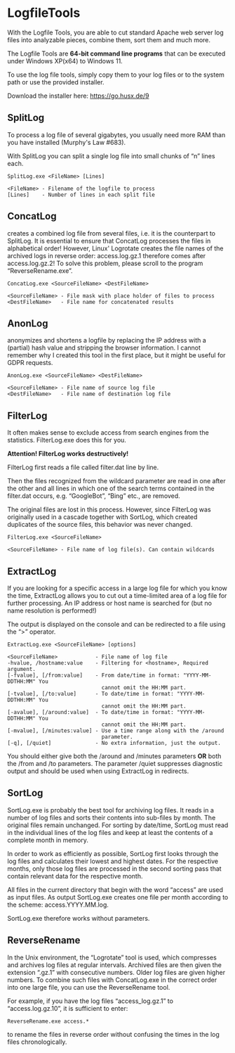 # LogfileTools

With the Logfile Tools, you are able to cut standard Apache web server log files into analyzable pieces, combine them, sort them 
and much more.

The Logfile Tools are **64-bit command line programs** that can be executed under Windows XP(x64) to Windows 11.

To use the log file tools, simply copy them to your log files or to the system path or use the provided installer.

Download the installer here: https://go.husx.de/9

## SplitLog

To process a log file of several gigabytes, you usually need more RAM than you have installed (Murphy's Law #683).

With SplitLog you can split a single log file into small chunks of “n” lines each.

```
SplitLog.exe <FileName> [Lines]

<FileName> - Filename of the logfile to process
[Lines]    - Number of lines in each split file
```

## ConcatLog

creates a combined log file from several files, i.e. it is the counterpart to SplitLog. It is essential to ensure that ConcatLog 
processes the files in alphabetical order! However, Linux' Logrotate creates the file names of the archived logs in reverse order: 
access.log.gz.1 therefore comes after access.log.gz.2! To solve this problem, please scroll to the program “ReverseRename.exe”.

```
ConcatLog.exe <SourceFileName> <DestFileName>

<SourceFileName> - File mask with place holder of files to process
<DestFileName>   - File name for concatenated results
```

## AnonLog

anonymizes and shortens a logfile by replacing the IP address with a (partial) hash value and stripping the browser information.
I cannot remember why I created this tool in the first place, but it might be useful for GDPR requests.

```
AnonLog.exe <SourceFileName> <DestFileName>

<SourceFileName> - File name of source log file
<DestFileName>   - File name of destination log file
```

## FilterLog

It often makes sense to exclude access from search engines from the statistics. FilterLog.exe does this for you.

**Attention! FilterLog works destructively!**

FilterLog first reads a file called filter.dat line by line.

Then the files recognized from the wildcard parameter are read in one after the other and all lines in which one of the search 
terms contained in the filter.dat occurs, e.g. “GoogleBot”, “Bing” etc., are removed.

The original files are lost in this process. However, since FilterLog was originally used in a cascade together with SortLog, 
which created duplicates of the source files, this behavior was never changed.

```
FilterLog.exe <SourceFileName>

<SourceFileName> - File name of log file(s). Can contain wildcards
```

## ExtractLog

If you are looking for a specific access in a large log file for which you know the time, ExtractLog allows you to cut out 
a time-limited area of a log file for further processing. An IP address or host name is searched for (but no name resolution 
is performed!)

The output is displayed on the console and can be redirected to a file using the “>” operator.

```
ExtractLog.exe <SourceFileName> [options]

<SourceFileName>            - File name of log file
-hvalue, /hostname:value    - Filtering for <hostname>, Required argument.
[-fvalue], [/from:value]    - From date/time in format: "YYYY-MM-DDTHH:MM" You
                              cannot omit the HH:MM part.
[-tvalue], [/to:value]      - To date/time in format: "YYYY-MM-DDTHH:MM" You
                              cannot omit the HH:MM part.
[-avalue], [/around:value]  - To date/time in format: "YYYY-MM-DDTHH:MM" You
                              cannot omit the HH:MM part.
[-mvalue], [/minutes:value] - Use a time range along with the /around
                              parameter.
[-q], [/quiet]              - No extra information, just the output.
```

You should either give both the /around and /minutes parameters **OR** both the /from and /to parameters.
The parameter /quiet suppresses diagnostic output and should be used when using ExtractLog in redirects.

## SortLog

SortLog.exe is probably the best tool for archiving log files. It reads in a number of log files and sorts their contents into 
sub-files by month. The original files remain unchanged. For sorting by date/time, SortLog must read in the individual lines 
of the log files and keep at least the contents of a complete month in memory.

In order to work as efficiently as possible, SortLog first looks through the log files and calculates their lowest and highest 
dates. For the respective months, only those log files are processed in the second sorting pass that contain relevant data for 
the respective month.

All files in the current directory that begin with the word “access” are used as input files. As output SortLog.exe creates 
one file per month according to the scheme: access.YYYY.MM.log.

SortLog.exe therefore works without parameters.

## ReverseRename

In the Unix environment, the “Logrotate” tool is used, which compresses and archives log files at regular intervals. Archived 
files are then given the extension “.gz.1” with consecutive numbers. Older log files are given higher numbers. To combine such 
files with ConcatLog.exe in the correct order into one large file, you can use the ReverseRename tool.

For example, if you have the log files “access_log.gz.1” to “access.log.gz.10”, it is sufficient to enter:

```
ReverseRename.exe access.*
```

to rename the files in reverse order without confusing the times in the log files chronologically.